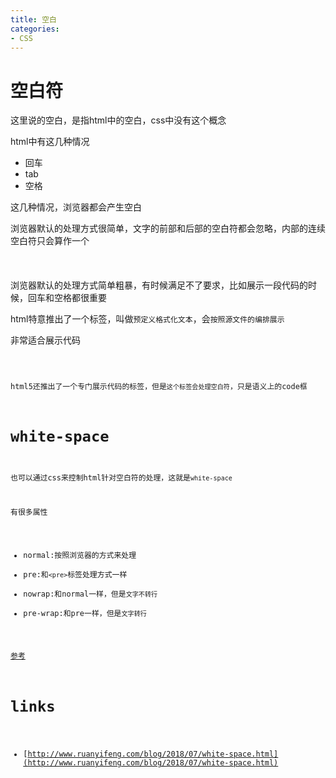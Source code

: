 ```yaml
---
title: 空白
categories: 
- CSS
---
```


# 空白符

这里说的空白，是指html中的空白，css中没有这个概念


html中有这几种情况

- 回车
- tab
- 空格

这几种情况，浏览器都会产生空白

浏览器默认的处理方式很简单，文字的前部和后部的空白符都会忽略，内部的连续空白符只会算作一个


## <pre>

浏览器默认的处理方式简单粗暴，有时候满足不了要求，比如展示一段代码的时候，回车和空格都很重要

html特意推出了一个标签，叫做`预定义格式化文本`，会`按照源文件的编排展示`

非常适合展示代码

## <code>
html5还推出了一个专门展示代码的标签，但是`这个标签会处理空白符`，只是语义上的code框

# white-space
也可以通过css来控制html针对空白符的处理，这就是`white-space`

有很多属性
- normal:按照浏览器的方式来处理
- pre:和`<pre>`标签处理方式一样
- nowrap:和normal一样，但是`文字不转行`
- pre-wrap:和pre一样，但是`文字转行`


[参考](https://developer.mozilla.org/zh-CN/docs/Web/CSS/white-space)












# links
- [http://www.ruanyifeng.com/blog/2018/07/white-space.html](http://www.ruanyifeng.com/blog/2018/07/white-space.html)